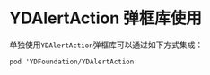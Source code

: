# YDAlertAction 弹框库使用

单独使用`YDAlertAction`弹框库可以通过如下方式集成：

``` cocoapods
pod 'YDFoundation/YDAlertAction'
```